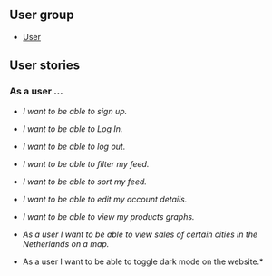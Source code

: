 ## User group

- [User](#as-a-user-)

## User stories

### As a user ... 

- *I want to be able to sign up.* 

- *I want to be able to Log In.*

- *I want to be able to log out.*

- *I want to be able to filter my feed.*

- *I want to be able to sort my feed.*

- *I want to be able to edit my account details.*

- *I want to be able to view my products graphs.*

- *As a user I want to be able to view sales of certain cities in the Netherlands on a map.*

- As a user I want to be able to toggle dark mode on the website.*
